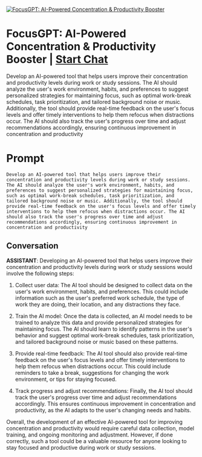 
[![FocusGPT: AI-Powered Concentration & Productivity Booster](https://flow-prompt-covers.s3.us-west-1.amazonaws.com/icon/realistic/real_2.png)](https://gptcall.net/chat.html?data=%7B%22contact%22%3A%7B%22id%22%3A%22Ra16tAogYRI4vumKPQqWC%22%2C%22flow%22%3Atrue%7D%7D)
# FocusGPT: AI-Powered Concentration & Productivity Booster | [Start Chat](https://gptcall.net/chat.html?data=%7B%22contact%22%3A%7B%22id%22%3A%22Ra16tAogYRI4vumKPQqWC%22%2C%22flow%22%3Atrue%7D%7D)
Develop an AI-powered tool that helps users improve their concentration and productivity levels during work or study sessions. The AI should analyze the user's work environment, habits, and preferences to suggest personalized strategies for maintaining focus, such as optimal work-break schedules, task prioritization, and tailored background noise or music. Additionally, the tool should provide real-time feedback on the user's focus levels and offer timely interventions to help them refocus when distractions occur. The AI should also track the user's progress over time and adjust recommendations accordingly, ensuring continuous improvement in concentration and productivity

# Prompt

```
Develop an AI-powered tool that helps users improve their concentration and productivity levels during work or study sessions. The AI should analyze the user's work environment, habits, and preferences to suggest personalized strategies for maintaining focus, such as optimal work-break schedules, task prioritization, and tailored background noise or music. Additionally, the tool should provide real-time feedback on the user's focus levels and offer timely interventions to help them refocus when distractions occur. The AI should also track the user's progress over time and adjust recommendations accordingly, ensuring continuous improvement in concentration and productivity
```

## Conversation

**ASSISTANT**: Developing an AI-powered tool that helps users improve their concentration and productivity levels during work or study sessions would involve the following steps:



1. Collect user data: The AI tool should be designed to collect data on the user's work environment, habits, and preferences. This could include information such as the user's preferred work schedule, the type of work they are doing, their location, and any distractions they face.



2. Train the AI model: Once the data is collected, an AI model needs to be trained to analyze this data and provide personalized strategies for maintaining focus. The AI should learn to identify patterns in the user's behavior and suggest optimal work-break schedules, task prioritization, and tailored background noise or music based on these patterns.



3. Provide real-time feedback: The AI tool should also provide real-time feedback on the user's focus levels and offer timely interventions to help them refocus when distractions occur. This could include reminders to take a break, suggestions for changing the work environment, or tips for staying focused.



4. Track progress and adjust recommendations: Finally, the AI tool should track the user's progress over time and adjust recommendations accordingly. This ensures continuous improvement in concentration and productivity, as the AI adapts to the user's changing needs and habits.



Overall, the development of an effective AI-powered tool for improving concentration and productivity would require careful data collection, model training, and ongoing monitoring and adjustment. However, if done correctly, such a tool could be a valuable resource for anyone looking to stay focused and productive during work or study sessions.


